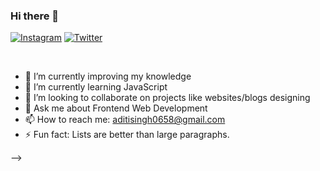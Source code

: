 ### Hi there 👋 <br>

[![Instagram](https://img.shields.io/badge/thakur0658-black?style=flat&logo=Instagram&logoColor=pink&link=https:https:https:/https://www.instagram.com/thakur0658/)](https://www.instagram.com/thakur0658/)
[![Twitter](https://img.shields.io/badge/thakur0658-black?style=flat&logo=Twitter&logoColor=blue&link=https:https:https://twitter.com/thakur0658)](https://twitter.com/thakur0658)



<br>

- 🔭 I’m currently improving my knowledge
- 🌱 I’m currently learning JavaScript
- 👯 I’m looking to collaborate on projects like websites/blogs designing
- 💬 Ask me about Frontend Web Development
- 📫 How to reach me: <a href="aditisingh0658@gmail.com">aditisingh0658@gmail.com</a>
- ⚡ Fun fact: Lists are better than large paragraphs.

-->
   
